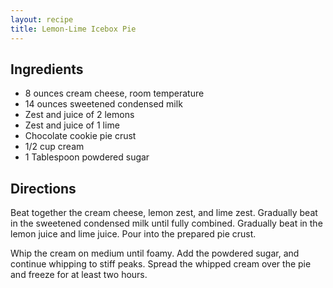 ```yaml
---
layout: recipe
title: Lemon-Lime Icebox Pie
---
```


## Ingredients

* 8 ounces cream cheese, room temperature
* 14 ounces sweetened condensed milk
* Zest and juice of 2 lemons
* Zest and juice of 1 lime
* Chocolate cookie pie crust
* 1/2 cup cream
* 1 Tablespoon powdered sugar

## Directions

Beat together the cream cheese, lemon zest, and lime zest. Gradually beat in the sweetened condensed milk until fully combined. Gradually beat in the lemon juice and lime juice. Pour into the prepared pie crust.

Whip the cream on medium until foamy. Add the powdered sugar, and continue whipping to stiff peaks. Spread the whipped cream over the pie and freeze for at least two hours.
